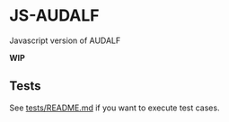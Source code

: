 # JS-AUDALF
 Javascript version of AUDALF

 **WIP**

## Tests
See [tests/README.md](tests/README.md) if you want to execute test cases.